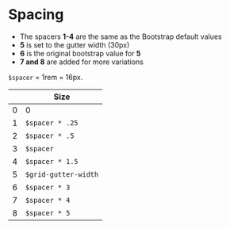 # Spacing

- The spacers **1-4** are the same as the Bootstrap default values
- **5** is set to the gutter width (30px)
- **6** is the original bootstrap value for **5**
- **7 and 8** are added for more variations

`$spacer` = 1rem = 16px.

|     | Size                 |
| --- | -------------------- |
| 0   | 0                    |
| 1   | `$spacer * .25`      |
| 2   | `$spacer * .5`       |
| 3   | `$spacer`            |
| 4   | `$spacer * 1.5`      |
| 5   | `$grid-gutter-width` |
| 6   | `$spacer * 3`        |
| 7   | `$spacer * 4`        |
| 8   | `$spacer * 5`        |